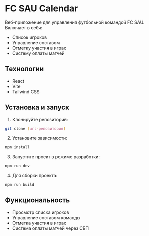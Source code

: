 # FC SAU Calendar

Веб-приложение для управления футбольной командой FC SAU. Включает в себя:
- Список игроков
- Управление составом
- Отметку участия в играх
- Систему оплаты матчей

## Технологии
- React
- Vite
- Tailwind CSS

## Установка и запуск

1. Клонируйте репозиторий:
```bash
git clone [url-репозитория]
```

2. Установите зависимости:
```bash
npm install
```

3. Запустите проект в режиме разработки:
```bash
npm run dev
```

4. Для сборки проекта:
```bash
npm run build
```

## Функциональность
- Просмотр списка игроков
- Управление составом команды
- Отметка участия в играх
- Система оплаты матчей через СБП
